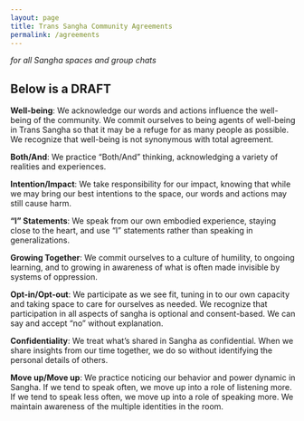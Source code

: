 ```yaml
---
layout: page
title: Trans Sangha Community Agreements
permalink: /agreements
---
```


_for all Sangha spaces and group chats_

## Below is a DRAFT

**Well-being**: We acknowledge our words and actions influence the well-being of the community. We commit ourselves to being agents of well-being in Trans Sangha so that it may be a refuge for as many people as possible. We recognize that well-being is not synonymous with total agreement. 

**Both/And**: We practice “Both/And” thinking, acknowledging a variety of realities and experiences. 

**Intention/Impact**: We take responsibility for our impact, knowing that while we may bring our best intentions to the space, our words and actions may still cause harm. 

**“I” Statements**: We speak from our own embodied experience, staying close to the heart, and use “I” statements rather than speaking in generalizations.

**Growing Together**: We commit ourselves to a culture of humility, to ongoing learning, and to growing in awareness of what is often made invisible by systems of oppression. 

**Opt-in/Opt-out**: We participate as we see fit, tuning in to our own capacity and taking space to care for ourselves as needed. We recognize that participation in all aspects of sangha is optional and consent-based. We can say and accept “no” without explanation.

**Confidentiality**: We treat what’s shared in Sangha as confidential. When we share insights from our time together, we do so without identifying the personal details of others.  

**Move up/Move up**: We practice noticing our behavior and power dynamic in Sangha. If we tend to speak often, we move up into a role of listening more. If we tend to speak less often, we move up into a role of speaking more. We maintain awareness of the multiple identities in the room.

